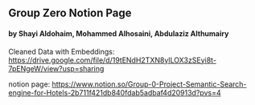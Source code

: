 ## Group Zero Notion Page

#### by Shayi Aldohaim, Mohammed Alhosaini, Abdulaziz Althumairy 

Cleaned Data with Embeddings: https://drive.google.com/file/d/19tENdH2TXN8yILOX3zSEyi8t-7pENgeW/view?usp=sharing

notion page: https://www.notion.so/Group-0-Project-Semantic-Search-engine-for-Hotels-2b711f421db840fdab5adbaf4d20913d?pvs=4
